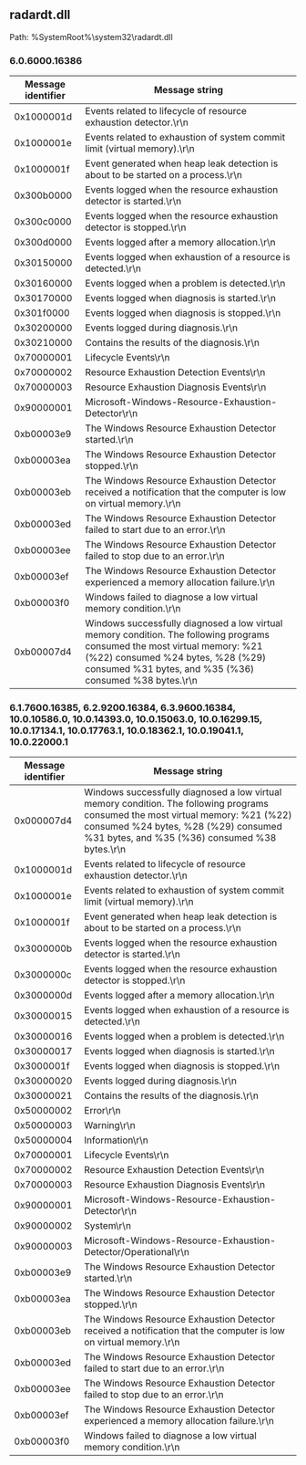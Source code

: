 ## radardt.dll

Path: %SystemRoot%\system32\radardt.dll

### 6.0.6000.16386

Message identifier | Message string
--- | ---
0x1000001d | Events related to lifecycle of resource exhaustion detector.\r\n
0x1000001e | Events related to exhaustion of system commit limit (virtual memory).\r\n
0x1000001f | Event generated when heap leak detection is about to be started on a process.\r\n
0x300b0000 | Events logged when the resource exhaustion detector is started.\r\n
0x300c0000 | Events logged when the resource exhaustion detector is stopped.\r\n
0x300d0000 | Events logged after a memory allocation.\r\n
0x30150000 | Events logged when exhaustion of a resource is detected.\r\n
0x30160000 | Events logged when a problem is detected.\r\n
0x30170000 | Events logged when diagnosis is started.\r\n
0x301f0000 | Events logged when diagnosis is stopped.\r\n
0x30200000 | Events logged during diagnosis.\r\n
0x30210000 | Contains the results of the diagnosis.\r\n
0x70000001 | Lifecycle Events\r\n
0x70000002 | Resource Exhaustion Detection Events\r\n
0x70000003 | Resource Exhaustion Diagnosis Events\r\n
0x90000001 | Microsoft-Windows-Resource-Exhaustion-Detector\r\n
0xb00003e9 | The Windows Resource Exhaustion Detector started.\r\n
0xb00003ea | The Windows Resource Exhaustion Detector stopped.\r\n
0xb00003eb | The Windows Resource Exhaustion Detector received a notification that the computer is low on virtual memory.\r\n
0xb00003ed | The Windows Resource Exhaustion Detector failed to start due to an error.\r\n
0xb00003ee | The Windows Resource Exhaustion Detector failed to stop due to an error.\r\n
0xb00003ef | The Windows Resource Exhaustion Detector experienced a memory allocation failure.\r\n
0xb00003f0 | Windows failed to diagnose a low virtual memory condition.\r\n
0xb00007d4 | Windows successfully diagnosed a low virtual memory condition. The following programs consumed the most virtual memory: %21 (%22) consumed %24 bytes, %28 (%29) consumed %31 bytes, and %35 (%36) consumed %38 bytes.\r\n

### 6.1.7600.16385, 6.2.9200.16384, 6.3.9600.16384, 10.0.10586.0, 10.0.14393.0, 10.0.15063.0, 10.0.16299.15, 10.0.17134.1, 10.0.17763.1, 10.0.18362.1, 10.0.19041.1, 10.0.22000.1

Message identifier | Message string
--- | ---
0x000007d4 | Windows successfully diagnosed a low virtual memory condition. The following programs consumed the most virtual memory: %21 (%22) consumed %24 bytes, %28 (%29) consumed %31 bytes, and %35 (%36) consumed %38 bytes.\r\n
0x1000001d | Events related to lifecycle of resource exhaustion detector.\r\n
0x1000001e | Events related to exhaustion of system commit limit (virtual memory).\r\n
0x1000001f | Event generated when heap leak detection is about to be started on a process.\r\n
0x3000000b | Events logged when the resource exhaustion detector is started.\r\n
0x3000000c | Events logged when the resource exhaustion detector is stopped.\r\n
0x3000000d | Events logged after a memory allocation.\r\n
0x30000015 | Events logged when exhaustion of a resource is detected.\r\n
0x30000016 | Events logged when a problem is detected.\r\n
0x30000017 | Events logged when diagnosis is started.\r\n
0x3000001f | Events logged when diagnosis is stopped.\r\n
0x30000020 | Events logged during diagnosis.\r\n
0x30000021 | Contains the results of the diagnosis.\r\n
0x50000002 | Error\r\n
0x50000003 | Warning\r\n
0x50000004 | Information\r\n
0x70000001 | Lifecycle Events\r\n
0x70000002 | Resource Exhaustion Detection Events\r\n
0x70000003 | Resource Exhaustion Diagnosis Events\r\n
0x90000001 | Microsoft-Windows-Resource-Exhaustion-Detector\r\n
0x90000002 | System\r\n
0x90000003 | Microsoft-Windows-Resource-Exhaustion-Detector/Operational\r\n
0xb00003e9 | The Windows Resource Exhaustion Detector started.\r\n
0xb00003ea | The Windows Resource Exhaustion Detector stopped.\r\n
0xb00003eb | The Windows Resource Exhaustion Detector received a notification that the computer is low on virtual memory.\r\n
0xb00003ed | The Windows Resource Exhaustion Detector failed to start due to an error.\r\n
0xb00003ee | The Windows Resource Exhaustion Detector failed to stop due to an error.\r\n
0xb00003ef | The Windows Resource Exhaustion Detector experienced a memory allocation failure.\r\n
0xb00003f0 | Windows failed to diagnose a low virtual memory condition.\r\n
